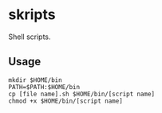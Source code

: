 # skripts

Shell scripts.

## Usage

```
mkdir $HOME/bin
PATH=$PATH:$HOME/bin
cp [file name].sh $HOME/bin/[script name]
chmod +x $HOME/bin/[script name]
```
